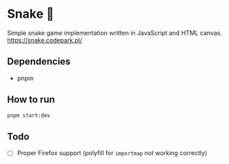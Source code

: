 # Snake 🐍

Simple snake game implementation written in JavaScript and HTML canvas.<br>
https://snake.codepark.pl/

## Dependencies

- pnpm

## How to run

```bash
pnpm start:dev
```

## Todo
- [ ] Proper Firefox support (polyfill for `importmap` not working correctly)
